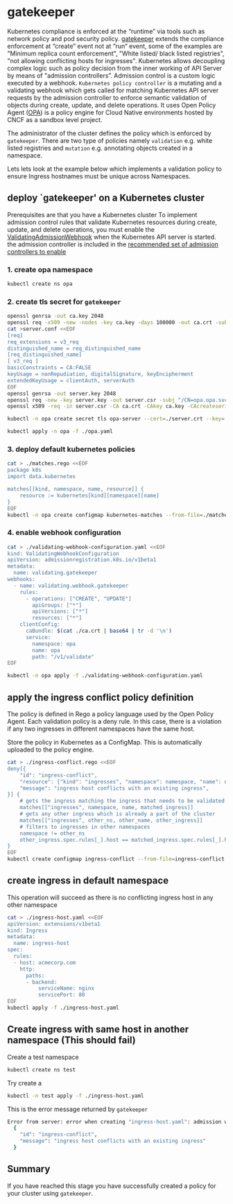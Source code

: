 # gatekeeper

Kubernetes compliance is enforced at the “runtime” via tools such as network policy and pod security policy. [gatekeeper](https://github.com/open-policy-agent/gatekeeper) extends the compliance enforcement at “create” event not at “run“ event, some of the examples are "Minimum replica count enforcement", "White listed/ black listed registries", "not allowing conflicting hosts for ingresses". Kubernetes allows decoupling complex logic such as policy decision from the inner working of API Server by means of "admission controllers”. Admission control is a custom logic executed by a webhook. `Kubernetes policy controller` is a mutating and a validating webhook which gets called for matching Kubernetes API server requests by the admission controller to enforce semantic validation of objects during create, update, and delete operations. It uses Open Policy Agent ([OPA](https://github.com/open-policy-agent/opa)) is a policy engine for Cloud Native environments hosted by CNCF as a sandbox level project.

The administrator of the cluster defines the policy which is enforced by `gatekeeper`. There are two type of policies namely `validation` e.g. white listed registries and `mutation` e.g. annotating objects created in a namespace.

Lets lets look at the example below which implements a validation policy to ensure Ingress hostnames must be unique across Namespaces.

## deploy `gatekeeper' on a Kubernetes cluster

Prerequisites are that you have a Kubernetes cluster
To implement admission control rules that validate Kubernetes resources during create, update, and delete operations, you must enable the [ValidatingAdmissionWebhook](https://kubernetes.io/docs/reference/access-authn-authz/admission-controllers/#validatingadmissionwebhook) when the Kubernetes API server is started. the admission controller is included in the [recommended set of admission controllers to enable](https://kubernetes.io/docs/reference/access-authn-authz/admission-controllers/#is-there-a-recommended-set-of-admission-controllers-to-use)

### 1.  create opa namespace

```bash
kubectl create ns opa
```

### 2.  create tls secret for `gatekeeper`

```bash
openssl genrsa -out ca.key 2048
openssl req -x509 -new -nodes -key ca.key -days 100000 -out ca.crt -subj "/CN=admission_ca"
cat >server.conf <<EOF
[req]
req_extensions = v3_req
distinguished_name = req_distinguished_name
[req_distinguished_name]
[ v3_req ]
basicConstraints = CA:FALSE
keyUsage = nonRepudiation, digitalSignature, keyEncipherment
extendedKeyUsage = clientAuth, serverAuth
EOF
openssl genrsa -out server.key 2048
openssl req -new -key server.key -out server.csr -subj "/CN=opa.opa.svc" -config server.conf
openssl x509 -req -in server.csr -CA ca.crt -CAkey ca.key -CAcreateserial -out server.crt -days 100000 -extensions v3_req -extfile server.conf

kubectl -n opa create secret tls opa-server --cert=./server.crt --key=./server.key

kubectl apply -n opa -f ./opa.yaml
```

### 3. deploy default kubernetes policies

```bash
cat > ./matches.rego <<EOF
package k8s
import data.kubernetes

matches[[kind, namespace, name, resource]] {
    resource := kubernetes[kind][namespace][name]
}
EOF
kubectl -n opa create configmap kubernetes-matches --from-file=./matches.rego
```

### 4. enable webhook configuration

```bash
cat > ./validating-webhook-configuration.yaml <<EOF
kind: ValidatingWebhookConfiguration
apiVersion: admissionregistration.k8s.io/v1beta1
metadata:
  name: validating.gatekeeper
webhooks:
  - name: validating.webhook.gatekeeper
    rules:
      - operations: ["CREATE", "UPDATE"]
        apiGroups: ["*"]
        apiVersions: ["*"]
        resources: ["*"]
    clientConfig:
      caBundle: $(cat ./ca.crt | base64 | tr -d '\n')
      service:
        namespace: opa
        name: opa
        path: "/v1/validate"
EOF

kubectl -n opa apply -f ./validating-webhook-configuration.yaml
```

## apply the ingress conflict policy definition

The policy is defined in Rego a policy language used by the Open Policy Agent. Each validation policy is a deny rule. In this case, there is a violation if any two ingresses in different namespaces have the same host.

Store the policy in Kubernetes as a ConfigMap. This is automatically uploaded to the policy engine.

```bash
cat > ./ingress-conflict.rego <<EOF
deny[{
    "id": "ingress-conflict",
    "resource": {"kind": "ingresses", "namespace": namespace, "name": name},
    "message": "ingress host conflicts with an existing ingress",
}] {
    # gets the ingress matching the ingress that needs to be validated
    matches[["ingresses", namespace, name, matched_ingress]]
    # gets any other ingress which is already a part of the cluster
    matches[["ingresses", other_ns, other_name, other_ingress]]
    # filters to ingresses in other namespaces
    namespace != other_ns
    other_ingress.spec.rules[_].host == matched_ingress.spec.rules[_].host
}
EOF
kubectl create configmap ingress-conflict --from-file=ingress-conflict.rego

```

## create ingress in default namespace

This operation will succeed as there is no conflicting ingress host in any other namespace

```bash
cat > ./ingress-host.yaml <<EOF
apiVersion: extensions/v1beta1
kind: Ingress
metadata:
  name: ingress-host
spec:
  rules:
  - host: acmecorp.com
    http:
      paths:
      - backend:
          serviceName: nginx
          servicePort: 80
EOF
kubectl apply -f ./ingress-host.yaml
```

## Create ingress with same host in another namespace (This should fail)

Create a test namespace

```bash
kubectl create ns test
```

Try create a

```bash
kubectl -n test apply -f ./ingress-host.yaml
```

This is the error message returned by `gatekeeper`

```bash
Error from server: error when creating "ingress-host.yaml": admission webhook "validating.webhook.gatekeeper" denied the request: [
  {
    "id": "ingress-conflict",
    "message": "ingress host conflicts with an existing ingress"
  }

```

## Summary

If you have reached this stage you have successfully created a policy for your cluster using `gatekeeper`.
